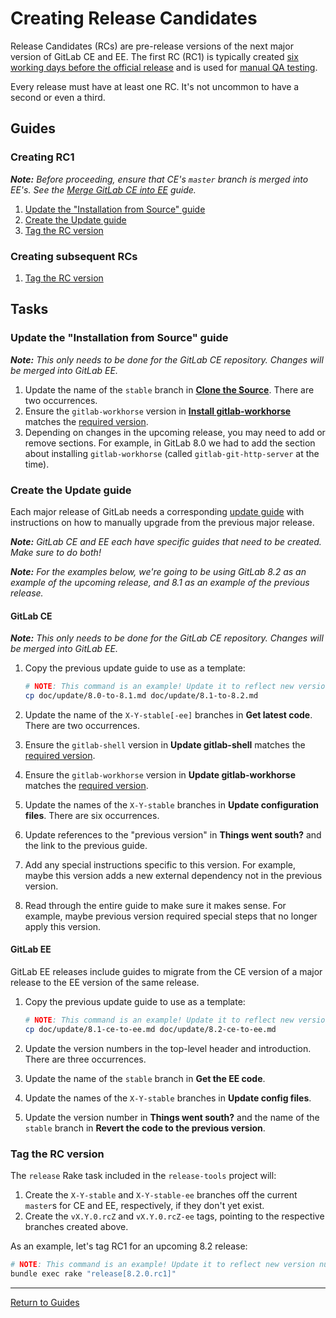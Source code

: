 # Creating Release Candidates

Release Candidates (RCs) are pre-release versions of the next major version of
GitLab CE and EE. The first RC (RC1) is typically created [six working days
before the official release] and is used for [manual QA testing].

Every release must have at least one RC. It's not uncommon to have a second or
even a third.

[six working days before the official release]: TODO
[manual QA testing]: qa-checklist.md

## Guides

### Creating RC1

***Note:*** *Before proceeding, ensure that CE's `master` branch is merged into
EE's. See the [Merge GitLab CE into EE](merge-ce-into-ee.md#merging-ce-master-into-ee-master)
guide.*

1. [Update the "Installation from Source" guide](#update-the-installation-from-source-guide)
1. [Create the Update guide](#create-the-update-guide)
1. [Tag the RC version](#tag-the-rc-version)

### Creating subsequent RCs

1. [Tag the RC version](#tag-the-rc-version)

## Tasks

### Update the "Installation from Source" guide

***Note:*** *This only needs to be done for the GitLab CE repository. Changes
will be merged into GitLab EE.*

1. Update the name of the `stable` branch in [**Clone the Source**](https://gitlab.com/gitlab-org/gitlab-ce/blob/master/doc/install/installation.md#clone-the-source).
   There are two occurrences.
1. Ensure the `gitlab-workhorse` version in [**Install gitlab-workhorse**](https://gitlab.com/gitlab-org/gitlab-ce/blob/master/doc/install/installation.md#install-gitlab-workhorse)
   matches the [required version][GITLAB_WORKHORSE_VERSION].
1. Depending on changes in the upcoming release, you may need to add or remove
   sections. For example, in GitLab 8.0 we had to add the section about
   installing `gitlab-workhorse` (called `gitlab-git-http-server` at the time).

### Create the Update guide

Each major release of GitLab needs a corresponding [update guide](https://gitlab.com/gitlab-org/gitlab-ce/tree/master/doc/update)
with instructions on how to manually upgrade from the previous major release.

***Note:*** *GitLab CE and EE each have specific guides that need to be created.
Make sure to do both!*

***Note:*** *For the examples below, we're going to be using GitLab 8.2 as an
example of the upcoming release, and 8.1 as an example of the previous release.*

#### GitLab CE

***Note:*** *This only needs to be done for the GitLab CE repository. Changes
will be merged into GitLab EE.*

1. Copy the previous update guide to use as a template:

    ```sh
    # NOTE: This command is an example! Update it to reflect new version numbers.
    cp doc/update/8.0-to-8.1.md doc/update/8.1-to-8.2.md
    ```

1. Update the name of the `X-Y-stable[-ee]` branches in **Get latest code**.
   There are two occurrences.
1. Ensure the `gitlab-shell` version in **Update gitlab-shell** matches the
   [required version][GITLAB_SHELL_VERSION].
1. Ensure the `gitlab-workhorse` version in **Update gitlab-workhorse** matches
   the [required version][GITLAB_WORKHORSE_VERSION].
1. Update the names of the `X-Y-stable` branches in **Update configuration
   files**. There are six occurrences.
1. Update references to the "previous version" in **Things went south?** and the
   link to the previous guide.
1. Add any special instructions specific to this version. For example, maybe
   this version adds a new external dependency not in the previous version.
1. Read through the entire guide to make sure it makes sense. For example, maybe
   previous version required special steps that no longer apply this version.

#### GitLab EE

GitLab EE releases include guides to migrate from the CE version of a major
release to the EE version of the same release.

1. Copy the previous update guide to use as a template:

    ```sh
    # NOTE: This command is an example! Update it to reflect new version numbers.
    cp doc/update/8.1-ce-to-ee.md doc/update/8.2-ce-to-ee.md
    ```

1. Update the version numbers in the top-level header and introduction. There
   are three occurrences.
1. Update the name of the `stable` branch in **Get the EE code**.
1. Update the names of the `X-Y-stable` branches in **Update config files**.
1. Update the version number in **Things went south?** and the name of the
   `stable` branch in **Revert the code to the previous version**.

### Tag the RC version

The `release` Rake task included in the `release-tools` project will:

1. Create the `X-Y-stable` and `X-Y-stable-ee` branches off the current
   `master`s for CE and EE, respectively, if they don't yet exist.
1. Create the `vX.Y.0.rcZ` and `vX.Y.0.rcZ-ee` tags, pointing to the respective
   branches created above.

As an example, let's tag RC1 for an upcoming 8.2 release:

```sh
# NOTE: This command is an example! Update it to reflect new version numbers.
bundle exec rake "release[8.2.0.rc1]"
```

[GITLAB_SHELL_VERSION]: https://gitlab.com/gitlab-org/gitlab-ce/blob/master/GITLAB_SHELL_VERSION
[GITLAB_WORKHORSE_VERSION]: https://gitlab.com/gitlab-org/gitlab-ce/blob/master/GITLAB_WORKHORSE_VERSION

---

[Return to Guides](../README.md#guides)
